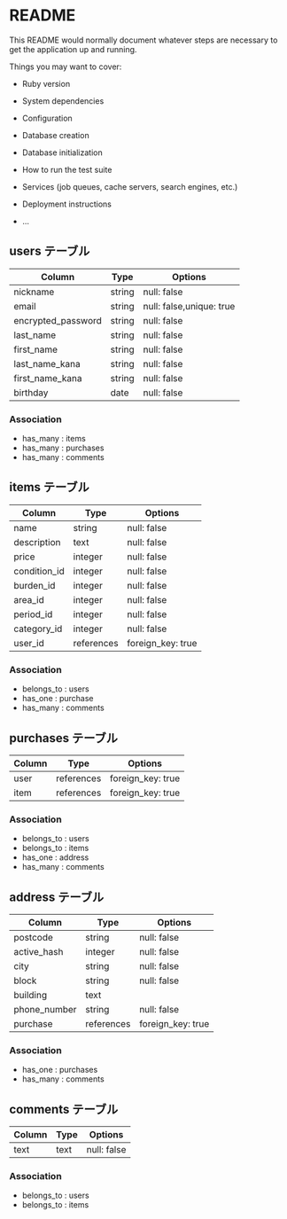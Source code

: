 # README

This README would normally document whatever steps are necessary to get the
application up and running.

Things you may want to cover:

* Ruby version

* System dependencies

* Configuration

* Database creation

* Database initialization

* How to run the test suite

* Services (job queues, cache servers, search engines, etc.)

* Deployment instructions

* ...
## users テーブル

| Column             | Type     | Options                  |
| ------------------ | -------- | ------------------------ |
| nickname           | string   | null: false              |
| email              | string   | null: false,unique: true |
| encrypted_password | string   | null: false              |
| last_name          | string   | null: false              |
| first_name         | string   | null: false              |
| last_name_kana     | string   | null: false              |
| first_name_kana    | string   | null: false              |
| birthday           | date     | null: false              |

### Association

- has_many : items
- has_many : purchases
- has_many : comments

## items テーブル

| Column         | Type       | Options           |
| -------------- | ---------- | ----------------- |
| name           | string     | null: false       |
| description    | text       | null: false       |
| price          | integer    | null: false       |
| condition_id   | integer    | null: false       |
| burden_id      | integer    | null: false       |
| area_id        | integer    | null: false       |
| period_id      | integer    | null: false       |
| category_id    | integer    | null: false       |
| user_id        | references | foreign_key: true |

### Association

- belongs_to : users
- has_one : purchase
- has_many : comments

## purchases テーブル

| Column  | Type       | Options           |
| ------- | ---------- | ----------------- |
| user    | references | foreign_key: true |
| item    | references | foreign_key: true |

### Association

- belongs_to : users
- belongs_to : items
- has_one : address
- has_many : comments

## address テーブル
| Column        | Type       | Options           |
| ------------- | ---------- | ----------------- |
| postcode      | string     | null: false       |
| active_hash   | integer    | null: false       |
| city          | string     | null: false       |
| block         | string     | null: false       |
| building      | text       |                   |
| phone_number  | string     | null: false       |
| purchase      | references | foreign_key: true |

### Association

- has_one : purchases
- has_many : comments

## comments テーブル
| Column   | Type   | Options     |
| -------- | ------ | ----------- |
| text     | text   | null: false |

### Association

- belongs_to : users
- belongs_to : items

